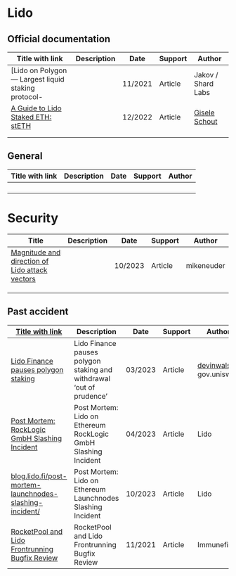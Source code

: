 # Lido

## Official documentation

| Title with link                                              | Description | Date    | Support | Author                                                       |
| ------------------------------------------------------------ | ----------- | ------- | ------- | ------------------------------------------------------------ |
| [Lido on Polygon — Largest liquid staking protocol-          |             | 11/2021 | Article | Jakov / Shard Labs                                           |
| [A Guide to Lido Staked ETH: stETH](https://medium.com/stakin/a-guide-to-lido-staked-eth-steth-cd5a7bbb0ef5) |             | 12/2022 | Article | [Gisele Schout](https://medium.com/@gisele_schout?source=post_page-----cd5a7bbb0ef5--------------------------------) |
|                                                              |             |         |         |                                                              |
|                                                              |             |         |         |                                                              |

## General

| Title with link | Description | Date | Support | Author |
| --------------- | ----------- | ---- | ------- | ------ |
|                 |             |      |         |        |
|                 |             |      |         |        |
|                 |             |      |         |        |
|                 |             |      |         |        |

# Security

| Title                                                        | Description | Date    | Support | Author     |
| ------------------------------------------------------------ | ----------- | ------- | ------- | ---------- |
| [Magnitude and direction of Lido attack vectors](https://notes.ethereum.org/@mikeneuder/https://notes.ethereum.org/@mikeneuder/) |             | 10/2023 | Article | mikeneuder |
|                                                              |             |         |         |            |
|                                                              |             |         |         |            |
|                                                              |             |         |         |            |

## Past accident

| [Title with link](https://twitter.com/shard_labs?lang=en)    | Description                                                  | Date    | Support | Author                                                       |
| ------------------------------------------------------------ | ------------------------------------------------------------ | ------- | ------- | ------------------------------------------------------------ |
| [Lido Finance pauses polygon staking](https://crypto.news/lido-finance-pauses-polygon-staking-and-withdrawal-out-of-prudence/) | Lido Finance pauses polygon staking and withdrawal ‘out of prudence’ | 03/2023 | Article | [devinwalsh](https://gov.uniswap.org/u/devinwalsh) / gov.uniswap |
| [Post Mortem: RockLogic GmbH Slashing Incident](https://blog.lido.fi/loe-rocklogic-gmbh-slashing-incident/) | Post Mortem: Lido on Ethereum RockLogic GmbH Slashing Incident | 04/2023 | Article | Lido                                                         |
| [blog.lido.fi/post-mortem-launchnodes-slashing-incident/](https://blog.lido.fi/post-mortem-launchnodes-slashing-incident/) | Post Mortem: Lido on Ethereum Launchnodes Slashing Incident  | 10/2023 | Article | Lido                                                         |
| [RocketPool and Lido Frontrunning Bugfix Review](https://medium.com/immunefi/rocketpool-lido-frontrunning-bug-fix-postmortem-e701f26d7971) | RocketPool and Lido Frontrunning Bugfix Review               | 11/2021 | Article | Immunefi                                                     |